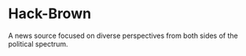 # Hack-Brown
A news source focused on diverse perspectives from both sides of the political spectrum.
